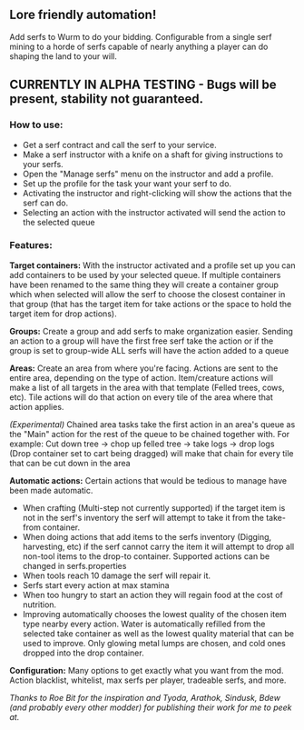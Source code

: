 ## Lore friendly automation!

Add serfs to Wurm to do your bidding.  Configurable from a single serf mining to a horde of serfs capable of nearly anything a player can do shaping the land to your will.

## CURRENTLY IN ALPHA TESTING - Bugs will be present, stability not guaranteed.


### **How to use:** 
* Get a serf contract and call the serf to your service.
* Make a serf instructor with a knife on a shaft for giving instructions to your serfs.
* Open the "Manage serfs" menu on the instructor and add a profile.
* Set up the profile for the task your want your serf to do.
* Activating the instructor and right-clicking will show the actions that the serf can do.
* Selecting an action with the instructor activated will send the action to the selected queue

### **Features:**

**Target containers:** With the instructor activated and a profile set up you can add containers to be used by your selected queue.  If multiple containers have been renamed to the same thing they will create a container group which when selected will allow the serf to choose the closest container in that group (that has the target item for take actions or the space to hold the target item for drop actions).

**Groups:** Create a group and add serfs to make organization easier.  Sending an action to a group will have the first free serf take the action or if the group is set to group-wide ALL serfs will have the action added to a queue

**Areas:** Create an area from where you're facing.  Actions are sent to the entire area, depending on the type of action.  Item/creature actions will make a list of all targets in the area with that template (Felled trees, cows, etc).  Tile actions will do that action on every tile of the area where that action applies.

_(Experimental)_ Chained area tasks take the first action in an area's queue as the "Main" action for the rest of the queue to be chained together with.  For example: Cut down tree -> chop up felled tree -> take logs -> drop logs (Drop container set to cart being dragged) will make that chain for every tile that can be cut down in the area

**Automatic actions:** Certain actions that would be tedious to manage have been made automatic.
* When crafting (Multi-step not currently supported) if the target item is not in the serf's inventory the serf will attempt to take it from the take-from container.
* When doing actions that add items to the serfs inventory (Digging, harvesting, etc) if the serf cannot carry the item it will attempt to drop all non-tool items to the drop-to container.  Supported actions can be changed in serfs.properties
* When tools reach 10 damage the serf will repair it.
* Serfs start every action at max stamina
* When too hungry to start an action they will regain food at the cost of nutrition.
* Improving automatically chooses the lowest quality of the chosen item type nearby every action.  Water is automatically refilled from the selected take container as well as the lowest quality material that can be used to improve.  Only glowing metal lumps are chosen, and cold ones dropped into the drop container.

**Configuration:** Many options to get exactly what you want from the mod.  Action blacklist, whitelist, max serfs per player, tradeable serfs, and more.


_Thanks to Roe Bit for the inspiration and Tyoda, Arathok, Sindusk, Bdew (and probably every other modder) for publishing their work for me to peek at._